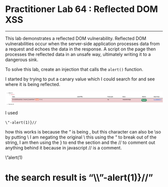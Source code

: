 # Practitioner Lab 64 : Reflected DOM XSS

---

This lab demonstrates a reflected DOM vulnerability. Reflected DOM vulnerabilities occur when the server-side application processes data from a request and echoes the data in the response. A script on the page then processes the reflected data in an unsafe way, ultimately writing it to a dangerous sink.

To solve this lab, create an injection that calls the `alert()` function.

I started by trying to put a canary value which I could search for and see where it is being reflected. 

![Untitled](Practitioner%20Lab%2064%20Reflected%20DOM%20XSS%203b2e1754bf0c4803817c774af667176d/Untitled.png)

I used 

```
\"-alert(1)}// 
```

how this works is because the “ is being \, but this character can also be \so by putting \\ I am negating the original \ this using the “ to break out of the string, I am then using the } to end the section and the // to comment out anything behind it because in javascript // is a comment. 

\”alert(1)

<h1> the search result is “\\”-alert(1)}//”</h1>